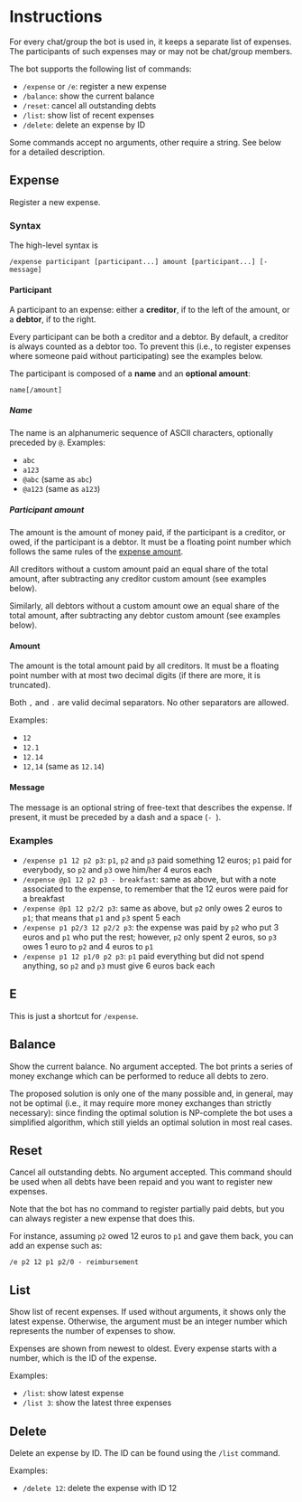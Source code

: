 # Instructions

For every chat/group the bot is used in, it keeps a separate list of expenses. The participants of
such expenses may or may not be chat/group members.

The bot supports the following list of commands:

- `/expense` or `/e`: register a new expense
- `/balance`: show the current balance
- `/reset`: cancel all outstanding debts
- `/list`: show list of recent expenses
- `/delete`: delete an expense by ID

Some commands accept no arguments, other require a string. See below for a detailed description.

## Expense

Register a new expense.

### Syntax

The high-level syntax is

```
/expense participant [participant...] amount [participant...] [- message]
```

#### Participant

A participant to an expense: either a **creditor**, if to the left of the amount, or a **debtor**,
if to the right.

Every participant can be both a creditor and a debtor. By default, a creditor is always counted as a
debtor too. To prevent this (i.e., to register expenses where someone paid without participating)
see the examples below.

The participant is composed of a **name** and an **optional amount**:

```
name[/amount]
```

##### Name

The name is an alphanumeric sequence of ASCII characters, optionally preceded by `@`. Examples:

- `abc`
- `a123`
- `@abc` (same as `abc`)
- `@a123` (same as `a123`)

##### Participant amount

The amount is the amount of money paid, if the participant is a creditor, or owed, if the
participant is a debtor. It must be a floating point number which follows the same rules of the
[expense amount](#amount).

All creditors without a custom amount paid an equal share of the total amount, after subtracting any
creditor custom amount (see examples below).

Similarly, all debtors without a custom amount owe an equal share of the total amount, after
subtracting any debtor custom amount (see examples below).

#### Amount

The amount is the total amount paid by all creditors. It must be a floating point number with at
most two decimal digits (if there are more, it is truncated).

Both `,` and `.` are valid decimal separators. No other separators are allowed.

Examples:

- `12`
- `12.1`
- `12.14`
- `12,14` (same as `12.14`)

#### Message

The message is an optional string of free-text that describes the expense. If present, it must be
preceded by a dash and a space (`- `).

### Examples

- `/expense p1 12 p2 p3`: `p1`, `p2` and `p3` paid something 12 euros; `p1` paid for everybody, so
  `p2` and `p3` owe him/her 4 euros each
- `/expense @p1 12 p2 p3 - breakfast`: same as above, but with a note associated to the expense, to
  remember that the 12 euros were paid for a breakfast
- `/expense @p1 12 p2/2 p3`: same as above, but `p2` only owes 2 euros to `p1`; that means that `p1`
  and `p3` spent 5 each
- `/expense p1 p2/3 12 p2/2 p3`: the expense was paid by `p2` who put 3 euros and `p1` who put the
  rest; however, `p2` only spent 2 euros, so `p3` owes 1 euro to `p2` and 4 euros to `p1`
- `/expense p1 12 p1/0 p2 p3`: `p1` paid everything but did not spend anything, so `p2` and `p3`
  must give 6 euros back each

## E

This is just a shortcut for `/expense`.

## Balance

Show the current balance. No argument accepted. The bot prints a series of money exchange which can
be performed to reduce all debts to zero.

The proposed solution is only one of the many possible and, in general, may not be optimal (i.e., it
may require more money exchanges than strictly necessary): since finding the optimal solution is
NP-complete the bot uses a simplified algorithm, which still yields an optimal solution in most real
cases.

## Reset

Cancel all outstanding debts. No argument accepted. This command should be used when all debts have
been repaid and you want to register new expenses.

Note that the bot has no command to register partially paid debts, but you can always register a new
expense that does this.

For instance, assuming `p2` owed 12 euros to `p1` and gave them back, you can add an expense such
as:

```
/e p2 12 p1 p2/0 - reimbursement
```

## List

Show list of recent expenses. If used without arguments, it shows only the latest expense.
Otherwise, the argument must be an integer number which represents the number of expenses to show.

Expenses are shown from newest to oldest. Every expense starts with a number, which is the ID of the
expense.

Examples:

- `/list`: show latest expense
- `/list 3`: show the latest three expenses

## Delete

Delete an expense by ID. The ID can be found using the `/list` command.

Examples:

- `/delete 12`: delete the expense with ID 12
